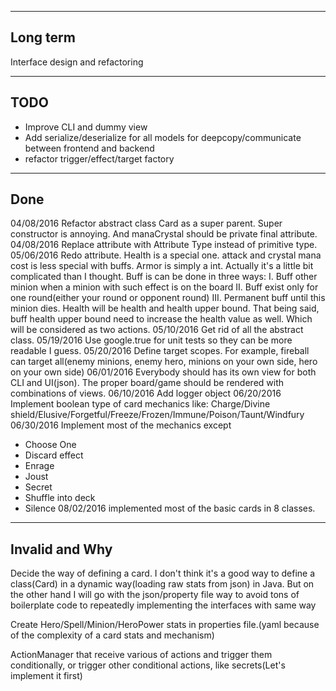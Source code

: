 ----------
Long term
----------
Interface design and refactoring


----
TODO
----
- Improve CLI and dummy view
- Add serialize/deserialize for all models for deepcopy/communicate between frontend and backend
- refactor trigger/effect/target factory


----
Done
----
04/08/2016 Refactor abstract class Card as a super parent. Super constructor is annoying. And manaCrystal should be private final attribute.
04/08/2016 Replace attribute with Attribute Type instead of primitive type.
05/06/2016 Redo attribute. Health is a special one. attack and crystal mana cost is less special with buffs. Armor is simply a int.
Actually it's a little bit complicated than I thought. Buff is can be done in three ways:
I. Buff other minion when a minion with such effect is on the board
II. Buff exist only for one round(either your round or opponent round)
III. Permanent buff until this minion dies.
Health will be health and health upper bound. That being said, buff health upper bound need to increase the health value as well.
Which will be considered as two actions.
05/10/2016 Get rid of all the abstract class.
05/19/2016 Use google.true for unit tests so they can be more readable I guess.
05/20/2016 Define target scopes. For example, fireball can target all(enemy minions, enemy hero, minions on your own side, hero on your own side)
06/01/2016 Everybody should has its own view for both CLI and UI(json). The proper board/game should be rendered with combinations of views.
06/10/2016 Add logger object
06/20/2016 Implement boolean type of card mechanics like: Charge/Divine shield/Elusive/Forgetful/Freeze/Frozen/Immune/Poison/Taunt/Windfury
06/30/2016 Implement most of the mechanics except
- Choose One
- Discard effect
- Enrage
- Joust
- Secret
- Shuffle into deck
- Silence
08/02/2016 implemented most of the basic cards in 8 classes.


---------------
Invalid and Why
---------------
Decide the way of defining a card. I don't think it's a good way to define a class(Card) in a dynamic way(loading raw stats from json) in Java. But on the other hand
I will go with the json/property file way to avoid tons of boilerplate code to repeatedly implementing the interfaces with same way

Create Hero/Spell/Minion/HeroPower stats in properties file.(yaml because of the complexity of a card stats and mechanism)

ActionManager that receive various of actions and trigger them conditionally, or trigger other conditional actions, like secrets(Let's implement it first)
